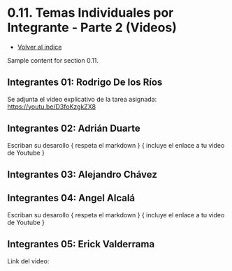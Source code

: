 # 0.11. Temas Individuales por Integrante - Parte 2 (Videos)
- [Volver al índice](/0/0.md)


Sample content for section 0.11.
## Integrantes 01: Rodrigo De los Ríos
Se adjunta el vídeo explicativo de la tarea asignada: https://youtu.be/D3foKzgkZX8

## Integrantes 02: Adrián Duarte
Escriban su desarollo { respeta el markdown } { incluye el enlace a tu video de Youtube }

## Integrantes 03: Alejandro Chávez

## Integrantes 04: Angel Alcalá
Escriban su desarollo { respeta el markdown } { incluye el enlace a tu video de Youtube }

## Integrantes 05: Erick Valderrama
Link del video: 